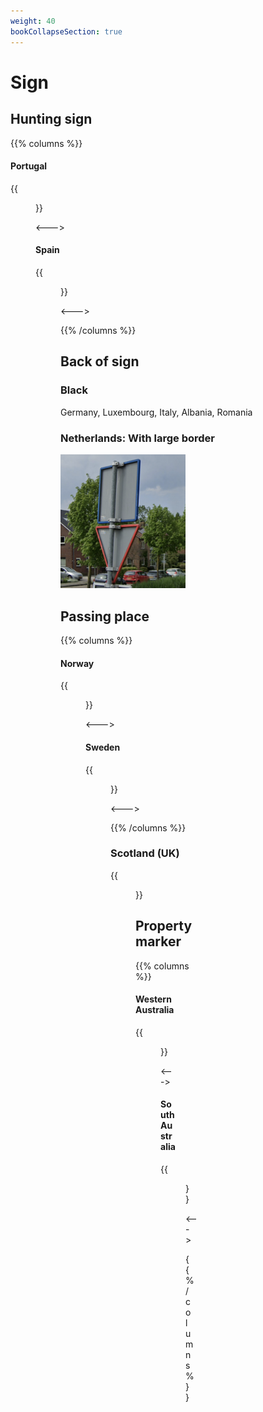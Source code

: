 ```yaml
---
weight: 40
bookCollapseSection: true
---
```


# Sign

## Hunting sign

{{% columns %}}

#### Portugal

{{<figure src="hunting-pt.png" caption="diamond or rectangle" class="img-md" >}}

<--->

#### Spain

{{<figure src="hunting-es.png" caption="black and white" class="img-md" >}}

<--->

{{% /columns %}}

## Back of sign

### Black

Germany, Luxembourg, Italy, Albania, Romania

### Netherlands: With large border

<img src="sign-back-nl.png" width="200px">

## Passing place

{{% columns %}}

#### Norway

{{<figure src="passing-no.png" caption="" class="img-md" >}}

<--->

#### Sweden

{{<figure src="passing-se.png" caption="" class="img-md" >}}

<--->

{{% /columns %}}

### Scotland (UK)

{{<figure src="passing-scotland.png" caption="" class="img-md" >}}

## Property marker

{{% columns %}}

#### Western Australia

{{<figure src="prop-wa.png" caption="green marker" class="img-md" >}}

<--->

#### South Australia

{{<figure src="prop-sa.png" caption="white marker" class="img-md" >}}

<--->

{{% /columns %}}
